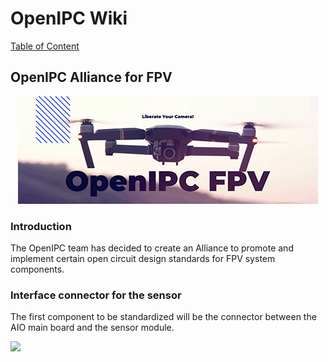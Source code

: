 # OpenIPC Wiki
[Table of Content](../README.md)

OpenIPC Alliance for FPV
------------------------

<p align="center">
  <img src="https://github.com/OpenIPC/wiki/blob/master/images/fpv-logo.jpg?raw=true" alt="Logo"/>
</p>

### Introduction

The OpenIPC team has decided to create an Alliance to promote and implement certain open circuit design standards for FPV system components.


### Interface connector for the sensor

The first component to be standardized will be the connector between the AIO main board and the sensor module.

<p align="left">
  <img src="https://github.com/OpenIPC/wiki/blob/master/images/fpv-openipc-alliance/openipc-alliance-fpv-sensor-pinout.jpg?raw=true"/>
</p>
